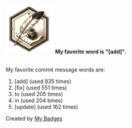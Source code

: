 <img src="https://github.com/my-badges/my-badges/blob/master/badges/favorite-word/favorite-word.png?raw=true" alt="My favorite word is &quot;[add]&quot;." title="My favorite word is &quot;[add]&quot;." width="128">
<strong>My favorite word is &quot;[add]&quot;.</strong>
<br><br>

My favorite commit message words are:

1. [add] (used 835 times)
2. [fix] (used 551 times)
3. to (used 205 times)
4. in (used 204 times)
5. [update] (used 162 times)


Created by <a href="https://github.com/my-badges/my-badges">My Badges</a>